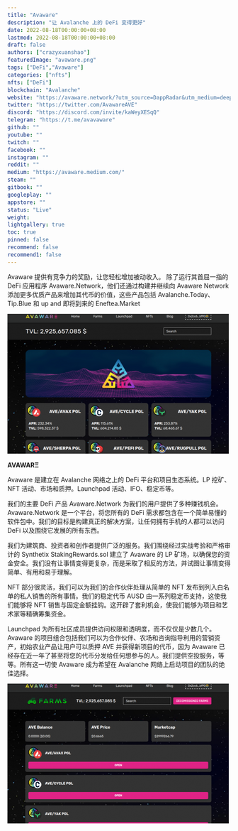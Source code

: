 ```yaml
---
title: "Avaware"
description: "让 Avalanche 上的 DeFi 变得更好"
date: 2022-08-18T00:00:00+08:00
lastmod: 2022-08-18T00:00:00+08:00
draft: false
authors: ["crazyxuanshao"]
featuredImage: "avaware.png"
tags: ["DeFi","Avaware"]
categories: ["nfts"]
nfts: ["DeFi"]
blockchain: "Avalanche"
website: "https://avaware.network/?utm_source=DappRadar&utm_medium=deeplink&utm_campaign=visit-website"
twitter: "https://twitter.com/AvawareAVE"
discord: "https://discord.com/invite/kaWeyXESqQ"
telegram: "https://t.me/avavaware"
github: ""
youtube: ""
twitch: ""
facebook: ""
instagram: ""
reddit: ""
medium: "https://avaware.medium.com/"
steam: ""
gitbook: ""
googleplay: ""
appstore: ""
status: "Live"
weight: 
lightgallery: true
toc: true
pinned: false
recommend: false
recommend1: false
---
```

<p>Avaware 提供有竞争力的奖励，让您轻松增加被动收入。 除了运行其首屈一指的 DeFi 应用程序 Avaware.Network，他们还通过构建并继续向 Avaware Network 添加更多优质产品来增加其代币的价值，这些产品包括 Avalanche.Today、Tip.Blue 和 up and 即将到来的 Eneftea.Market</p>

![fndifn](fndifn.png)

**AVAWARΞ**

Avaware 是建立在 Avalanche 网络之上的 DeFi 平台和项目生态系统。LP 挖矿、NFT 活动、市场和质押。Launchpad 活动、IFO、稳定币等。

我们的主要 DeFi 产品 Avaware.Network 为我们的用户提供了多种赚钱机会。Avaware.Network 是一个平台，将您所有的 DeFi 需求都包含在一个简单易懂的软件包中。我们的目标是构建真正的解决方案，让任何拥有手机的人都可以访问 DeFi 以及围绕它发展的所有东西。

我们为建筑商、投资者和创作者提供广泛的服务。我们围绕经过实战考验和严格审计的 Synthetix StakingRewards.sol 建立了 Avaware 的 LP 矿场，以确保您的资金安全。我们没有让事情变得更复杂，而是采取了相反的方法，并试图让事情变得简单、有用和易于理解。

NFT 部分很灵活，我们可以为我们的合作伙伴处理从简单的 NFT 发布到列入白名单的私人销售的所有事情。我们的稳定代币 AUSD 由一系列稳定币支持，这使我们能够将 NFT 销售与固定金额挂钩。这开辟了套利机会，使我们能够为项目和艺术家等精确筹集资金。

Launchpad 为所有社区成员提供访问权限和透明度，而不仅仅是少数几个。Avaware 的项目组合包括我们可以为合作伙伴、农场和咨询指导利用的营销资产，初始农业产品让用户可以质押 AVE 并获得新项目的代币，因为 Avaware 已经存在近一年了甚至将您的代币分发给任何想参与的人。我们提供空投服务，等等。所有这一切使 Avaware 成为希望在 Avalanche 网络上启动项目的团队的绝佳选择。

![nfgidgn](nfgidgn.png)